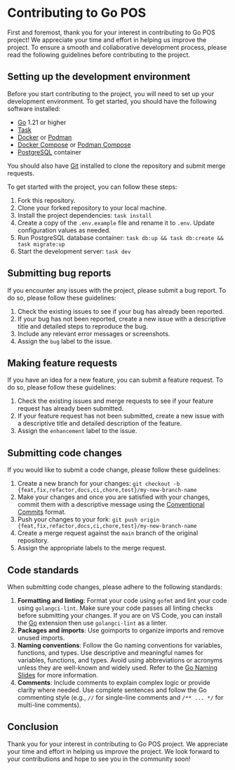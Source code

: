 # Contributing to Go POS

First and foremost, thank you for your interest in contributing to Go POS project! We appreciate your time and effort in helping us improve the project. To ensure a smooth and collaborative development process, please read the following guidelines before contributing to the project.

## Setting up the development environment

Before you start contributing to the project, you will need to set up your development environment. To get started, you should have the following software installed:

- [Go](https://golang.org/) 1.21 or higher
- [Task](https://taskfile.dev/)
- [Docker](https://www.docker.com/) or [Podman](https://podman.io/)
- [Docker Compose](https://docs.docker.com/compose/) or [Podman Compose](https://github.com/containers/podman-compose)
- [PostgreSQL](https://hub.docker.com/_/postgres) container

You should also have [Git](https://git-scm.com/) installed to clone the repository and submit merge requests.

To get started with the project, you can follow these steps:

1. Fork this repository.
2. Clone your forked repository to your local machine.
3. Install the project dependencies: `task install`
4. Create a copy of the `.env.example` file and rename it to `.env`. Update configuration values as needed.
5. Run PostgreSQL database container: `task db:up && task db:create && task migrate:up`
6. Start the development server: `task dev`

## Submitting bug reports

If you encounter any issues with the project, please submit a bug report. To do so, please follow these guidelines:

1. Check the existing issues to see if your bug has already been reported.
2. If your bug has not been reported, create a new issue with a descriptive title and detailed steps to reproduce the bug.
3. Include any relevant error messages or screenshots.
4. Assign the `bug` label to the issue.

## Making feature requests

If you have an idea for a new feature, you can submit a feature request. To do so, please follow these guidelines:

1. Check the existing issues and merge requests to see if your feature request has already been submitted.
2. If your feature request has not been submitted, create a new issue with a descriptive title and detailed description of the feature.
3. Assign the `enhancement` label to the issue.

## Submitting code changes

If you would like to submit a code change, please follow these guidelines:

1. Create a new branch for your changes: `git checkout -b {feat,fix,refactor,docs,ci,chore,test}/my-new-branch-name`
2. Make your changes and once you are satisfied with your changes, commit them with a descriptive message using the [Conventional Commits](https://www.conventionalcommits.org/en/v1.0.0) format.
3. Push your changes to your fork: `git push origin {feat,fix,refactor,docs,ci,chore,test}/my-new-branch-name`
4. Create a merge request against the `main` branch of the original repository.
5. Assign the appropriate labels to the merge request.

## Code standards

When submitting code changes, please adhere to the following standards:

1. **Formatting and linting**: Format your code using `gofmt` and lint your code using `golangci-lint`. Make sure your code passes all linting checks before submitting your changes. If you are on VS Code, you can install the [Go](https://marketplace.visualstudio.com/items?itemName=golang.Go) extension then use `golangci-lint` as a linter.
2. **Packages and imports**: Use goimports to organize imports and remove unused imports.
3. **Naming conventions**: Follow the Go naming conventions for variables, functions, and types. Use descriptive and meaningful names for variables, functions, and types. Avoid using abbreviations or acronyms unless they are well-known and widely used. Refer to the [Go Naming Slides](https://go.dev/talks/2014/names.slide) for more information.
4. **Comments**: Include comments to explain complex logic or provide clarity where needed. Use complete sentences and follow the Go commenting style (e.g., `//` for single-line comments and `/** ... */` for multi-line comments).

## Conclusion

Thank you for your interest in contributing to Go POS project. We appreciate your time and effort in helping us improve the project. We look forward to your contributions and hope to see you in the community soon!
